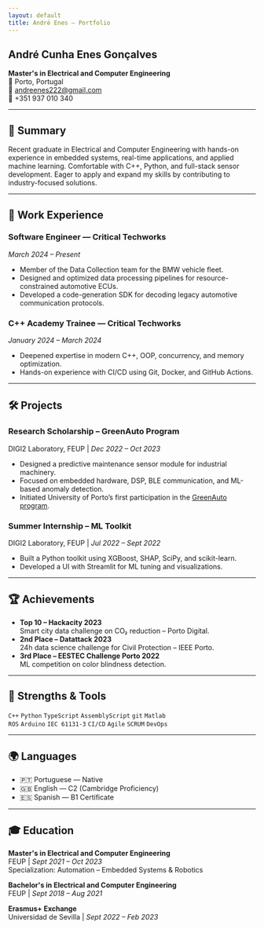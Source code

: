```yaml
---
layout: default
title: André Enes – Portfolio
---
```


## André Cunha Enes Gonçalves

**Master's in Electrical and Computer Engineering**  
📍 Porto, Portugal  
📧 [andreenes222@gmail.com](mailto:andreenes222@gmail.com)  
📱 +351 937 010 340  

---

## 🧠 Summary

Recent graduate in Electrical and Computer Engineering with hands-on experience in embedded systems, real-time applications, and applied machine learning. Comfortable with C++, Python, and full-stack sensor development. Eager to apply and expand my skills by contributing to industry-focused solutions.

---

## 💼 Work Experience

### Software Engineer — Critical Techworks  

_March 2024 – Present_  

- Member of the Data Collection team for the BMW vehicle fleet.  
- Designed and optimized data processing pipelines for resource-constrained automotive ECUs.  
- Developed a code-generation SDK for decoding legacy automotive communication protocols.

### C++ Academy Trainee — Critical Techworks  

_January 2024 – March 2024_  

- Deepened expertise in modern C++, OOP, concurrency, and memory optimization.  
- Hands-on experience with CI/CD using Git, Docker, and GitHub Actions.

---

## 🛠️ Projects

### Research Scholarship – GreenAuto Program  

DIGI2 Laboratory, FEUP | _Dec 2022 – Oct 2023_  

- Designed a predictive maintenance sensor module for industrial machinery.  
- Focused on embedded hardware, DSP, BLE communication, and ML-based anomaly detection.  
- Initiated University of Porto’s first participation in the [GreenAuto program](https://www.agendagreenauto.pt/projeto/).

### Summer Internship – ML Toolkit  

DIGI2 Laboratory, FEUP | _Jul 2022 – Sept 2022_  

- Built a Python toolkit using XGBoost, SHAP, SciPy, and scikit-learn.  
- Developed a UI with Streamlit for ML tuning and visualizations.

---

## 🏆 Achievements

- **Top 10 – Hackacity 2023**  
  Smart city data challenge on CO₂ reduction – Porto Digital.  
- **2nd Place – Datattack 2023**  
  24h data science challenge for Civil Protection – IEEE Porto.  
- **3rd Place – EESTEC Challenge Porto 2022**  
  ML competition on color blindness detection.

---

## 🧩 Strengths & Tools

`C++` `Python` `TypeScript` `AssemblyScript` `git` `Matlab`  
`ROS` `Arduino` `IEC 61131-3` `CI/CD` `Agile` `SCRUM` `DevOps`

---

## 🌍 Languages

- 🇵🇹 Portuguese — Native  
- 🇬🇧 English — C2 (Cambridge Proficiency)  
- 🇪🇸 Spanish — B1 Certificate  

---

## 🎓 Education

**Master's in Electrical and Computer Engineering**  
FEUP | _Sept 2021 – Oct 2023_  
Specialization: Automation – Embedded Systems & Robotics

**Bachelor's in Electrical and Computer Engineering**  
FEUP | _Sept 2018 – Aug 2021_

**Erasmus+ Exchange**  
Universidad de Sevilla | _Sept 2022 – Feb 2023_
